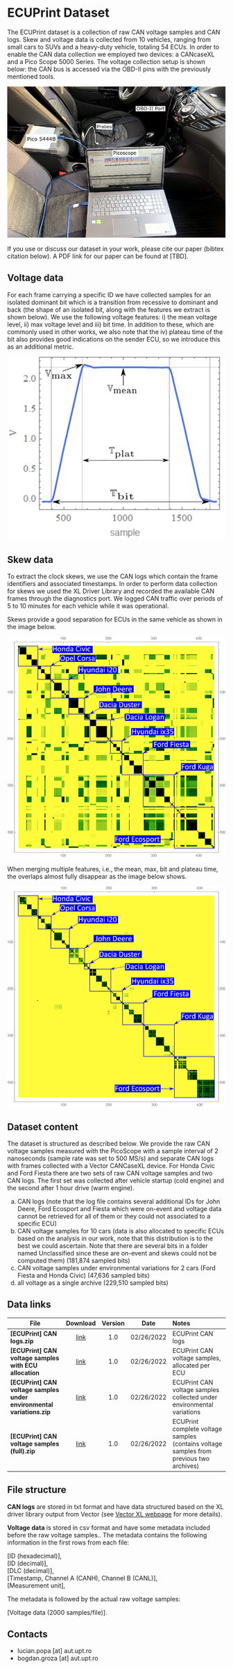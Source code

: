 # ECUPrint Dataset

The ECUPrint dataset is a collection of raw CAN voltage samples and CAN logs. Skew and voltage data is collected from 10 vehicles, ranging from small cars to SUVs and a heavy-duty vehicle, totaling 54 ECUs. In order to enable the CAN data collection we employed two devices: a CANcaseXL and a Pico Scope 5000 Series. The voltage collection setup is shown below: the CAN bus is accessed via the OBD-II pins with the previously mentioned tools.

![Data collection setup](https://github.com/LucianPopaLP/ECUPrint/blob/main/images/voltage_setup.png?raw=true)

If you use or discuss our dataset in your work, please cite our paper (bibtex citation below).  A PDF link for our paper can be found at [TBD].

## Voltage data ##

For each frame carrying a specific ID we have collected samples for an isolated dominant bit which is a transition from recessive to dominant and back (the shape of an isolated bit, along with the features we extract is shown below). We use the following voltage features: i) the mean voltage level, ii) max voltage level and iii) bit time. In addition to these, which are commonly used in other works, we also note that the iv) plateau time of the bit also provides good indications on the sender ECU, so we introduce this as an additional metric.

![Raw voltage sample and voltage features](https://github.com/LucianPopaLP/ECUPrint/blob/main/images/voltage_369_bis.png?raw=true)

## Skew data ##

To extract the clock skews, we use the CAN logs which contain the frame identifiers and associated timestamps. In order to perform data collection for skews we used the XL Driver Library and recorded the available CAN frames through the diagnostics port. We logged CAN traffic over periods of 5 to 10 minutes for each vehicle while it was operational.

Skews provide a good separation for ECUs in the same vehicle as shown in the image below.

![Skew based inter-distances and intra-distances](https://github.com/LucianPopaLP/ECUPrint/blob/main/images/skews_all_distances.png?raw=true)

When merging multiple features, i.e., the mean, max, bit and plateau time, the overlaps almost fully disappear as the image below shows.

![Voltage based inter-distances and intra-distances](https://github.com/LucianPopaLP/ECUPrint/blob/main/images/voltage_all_distances.png?raw=true)

## Dataset content ##

The dataset is structured as described below. We provide the raw CAN voltage samples measured with the PicoScope with a sample interval of 2 nanoseconds (sample rate was set to 500 MS/s) and separate CAN logs with frames collected with a Vector CANCaseXL device. For Honda Civic and Ford Fiesta there are two sets of raw CAN voltage samples and two CAN logs. The first set was collected after vehicle startup (cold engine) and the second after 1 hour drive (warm engine).

<ol type="a">
  <li>CAN logs (note that the log file contains several additional IDs for John Deere, Ford Ecosport and Fiesta which were on-event and voltage data cannot be retrieved for all of them or they could not associated to a specific ECU)</li>
  <li>CAN voltage samples for 10 cars (data is also allocated to specific ECUs based on the analysis in our work, note that this distribution is to the best we could ascertain. Note that there are several bits in a folder named Unclassified since these are on-event and skews could not be computed them) (181,874 sampled bits)</li>
  <li>CAN voltage samples under environmental variations for 2 cars (Ford Fiesta and Honda Civic) (47,636 sampled bits)</li>
  <li>all voltage as a single archive (229,510 sampled bits)</li>
</ol>

## Data links ##

File | Download | Version | Date | Notes
---- | :------: | :-------: | :--------: | :------
**[ECUPrint] CAN logs.zip** | [link]() | 1.0 | 02/26/2022 | ECUPrint CAN logs
**[ECUPrint] CAN voltage samples with ECU allocation** | [link]() | 1.0 | 02/26/2022 | ECUPrint CAN voltage samples, allocated per ECU
**[ECUPrint] CAN voltage samples under environmental variations.zip** | [link]() | 1.0 | 02/26/2022 | ECUPrint CAN voltage samples collected under environmental variations
**[ECUPrint] CAN voltage samples (full).zip** | [link]() | 1.0 | 02/26/2022 | ECUPrint complete voltage samples (contains voltage samples from previous two archives)

## File structure ##

**CAN logs** are stored in txt format and have data structured based on the XL driver library output from Vector (see [Vector XL webpage](https://www.vector.com/int/en/products/products-a-z/libraries-drivers/xl-driver-library/#c75493) for more details).

**Voltage data** is stored in csv format and have some metadata included before the raw voltage samples.. The metadata contains the following information in the first rows from each file:

[ID (hexadecimal)], \
[ID (decimal)], \
[DLC (decimal)], \
[Timestamp, Channel A (CANH), Channel B (CANL)], \
[Measurement unit],

The metadata is followed by the actual raw voltage samples:

[Voltage data (2000 samples/file)].

## Contacts
* lucian.popa [at] aut.upt.ro
* bogdan.groza [at] aut.upt.ro
